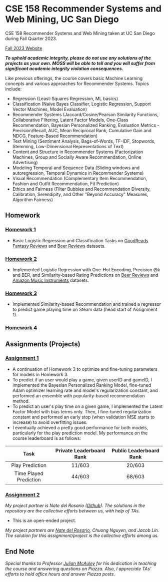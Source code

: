 # CSE 158 Recommender Systems and Web Mining, UC San Diego

CSE 158 Recommender Systems and Web Mining taken at UC San Diego during Fall Quarter 2023.

[Fall 2023 Website](https://cseweb.ucsd.edu/classes/fa23/cse258-a/)

***To uphold academic integrity, please do not use any solutions of the projects as your own. MOSS will be able to tell and you will suffer from significant academic integrity violation consequences.***

Like previous offerings, the course covers basic Machine Learning concepts and various approaches for Recommender Systems. Topics include:
* Regression (Least-Squares Regression, ML basics)
* Classification (Naïve Bayes Classifier, Logistic Regression, Support Vector Machines, Model Evaluation)
*  Recommender Systems (Jaccard/Cosine/Pearson Similarity Functions, Collaborative Filtering, Latent Factor Models, One-Class Recommendation, Bayesian Personalized Ranking, Evaluation Metrics - Precision/Recall, AUC, Mean Reciprocal Rank, Cumulative Gain and NDCG, Feature-Based Recommendation)
* Text Mining (Sentiment Analysis, Bags-of-Words, TF-IDF, Stopwords, Stemming, Low-Dimensional Representations of Text)
* Content and Structure in Recommender Systems (Factorization Machines, Group and Socially Aware Recommendation, Online Advertising)
* Modeling Temporal and Sequence Data (Sliding windows and autoregression, Temporal Dynamics in Recommender Systems)
* Visual Recommendation (Complementary Item Recommendation, Fashion and Outfit Recommendation, Fit Prediction)
* Ethics and Fairness (Filter Bubbles and Recommendation Diversity, Calibration, Serendipity, and Other "Beyond Accuracy" Measures, Algorithm Fairness)

## Homework

### [Homework 1](https://cseweb.ucsd.edu/classes/fa23/cse258-a/files/homework1.pdf)
- Basic Logistic Regression and Classification Tasks on [GoodReads Fantasy Reviews](https://cseweb.ucsd.edu/classes/fa23/cse258-a/data/fantasy_10000.json.gz) and [Beer Reviews](https://cseweb.ucsd.edu/classes/fa23/cse258-a/data/beer_50000.json) datasets.

### [Homework 2](https://cseweb.ucsd.edu/classes/fa23/cse258-a/files/homework2.pdf)
- Implemented Logistic Regression with One-Hot Encoding, Precision @k and BER, and Similarity-based Rating Predictions on [Beer Reviews](https://cseweb.ucsd.edu/classes/fa23/cse258-a/data/beer_50000.json) and [Amazon Music Instruments](https://cseweb.ucsd.edu/classes/fa23/cse258-a/data/amazon_reviews_us_Musical_Instruments_v1_00.tsv.gz) datasets.

### [Homework 3](https://cseweb.ucsd.edu/classes/fa23/cse258-a/files/homework3.pdf)
- Implemented Similarity-based Recommendation and trained a regressor to predict game playing time on Steam data (head start of Assignment 1).

### [Homework 4](https://cseweb.ucsd.edu/classes/fa23/cse258-a/files/homework4.pdf)


## Assignments (Projects)

### [Assignment 1](https://cseweb.ucsd.edu/classes/fa23/cse258-a/files/assignment1.pdf)
- A continuation of Homework 3 to optimize and fine-tuning parameters for models in Homework 3. 
- To predict if an user would play a game, given userID and gameID, I implemented the Bayesian Personalized Ranking Model, fine-tuned Adam optimizer learning rate and model's regularization constant, and performed an ensemble with popularity-based recommendation method.
- To predict an user's play time on a given game, I implemented the Latent Factor Model with bias terms only. Then, I fine-tuned regularization constant and performed an early stop (when validation MSE starts to increase) to avoid overfitting issues.
- I eventually achieved a pretty good performance for both models, particularly for the play prediction model. My performance on the course leaderboard is as follows: 

|          Task          | Private Leaderboard Rank | Public Leaderboard Rank |
| :--------------------: | :----------------------: | :---------------------: |
|    Play Prediction     |          11/603          |         20/603          |
| Time Played Prediction |          44/603          |         68/603          |

### [Assignment 2](https://cseweb.ucsd.edu/classes/fa23/cse258-a/files/assignment2.pdf)
*My project partner is Nate del Rosario ([Github](https://github.com/natdosan)). The solutions in the repository are the collective efforts between us, with help of TAs.*

- This is an open-ended project.

*My project partners are [Nate del Rosario](https://github.com/natdosan), Chuong Nguyen, and Jacob Lin. The solution for this assignment/project is the collective efforts among us.*

## End Note
*Special thanks to Professor [Julian McAuley](https://cseweb.ucsd.edu/~jmcauley/) for his dedication in teaching the course and answering questions on Piazza. Also, I appreciate TAs' efforts to hold office hours and answer Piazza posts.*